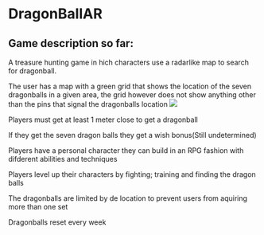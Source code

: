 # DragonBallAR

## Game description so far:

A treasure hunting game in hich characters use a radarlike map to search for dragonball.


The user has a map with a  green grid that shows the location of the seven dragonballs in a given area, the grid however does not show anything other than the pins that signal the dragonballs location
![]({{site.baseurl}}//green%20grid.png)

Players must get at least 1 meter close to get a dragonball

If they get the seven dragon balls they get a wish bonus(Still undetermined)

Players have a personal character they can build in an RPG fashion with difderent abilities and techniques

Players level up their characters by fighting; training and finding the dragon balls

The dragonballs are limited by de location to prevent users from aquiring more than one set

Dragonballs reset every week
